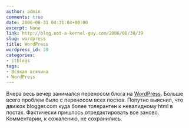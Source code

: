 ```yaml
---
author: admin
comments: true
date: 2006-08-31 04:31:04+00:00
excerpt: None
link: http://blog.not-a-kernel-guy.com/2006/08/30/39
slug: wordpress
title: WordPress
wordpress_id: 39
categories:
- itblogs
tags:
- Всякая всячина
- WordPress
---
```


Вчера весь вечер занимался переносом блога на [WordPress](http://wordpress.org/). Больше всего проблем было с переносом всех постов. Попутно выяснил, что движок blogger.com куда более толерантен к невалидному html в постах. Фактически пришлось отредактировать все заново. Комментарии, к сожалению, не сохранились.
